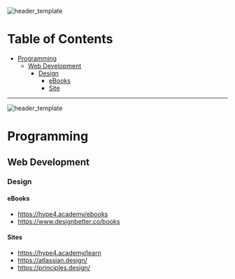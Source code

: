 <img alt="header_template" src="https://github.com/mrslima/makeourliveseasieragain/blob/main/pages/Learn/resources/learn_header.jpg">

# Table of Contents
- [Programming](#Programming)
  - [Web Development](#Web-Development)
    - [Design](#Design)
      - [eBooks](#eBooks)
      - [Site](#Sites)

---

<img alt="header_template" src="https://github.com/mrslima/makeourliveseasieragain/blob/main/pages/Learn/resources/programming_subheader.jpg">

# Programming
## Web Development
### Design
#### eBooks
- https://hype4.academy/ebooks
- https://www.designbetter.co/books
#### Sites
- https://hype4.academy/learn
- https://atlassian.design/
- https://principles.design/

